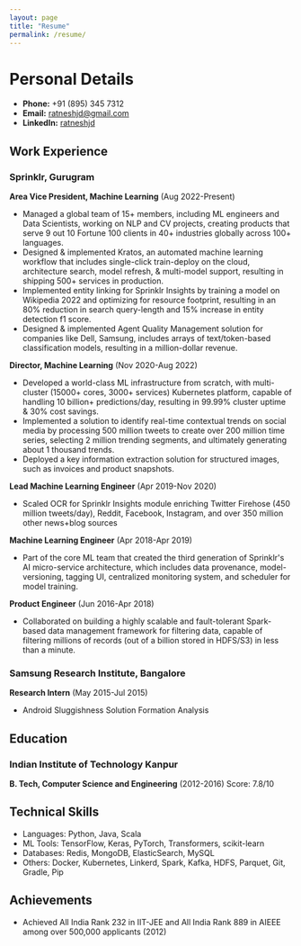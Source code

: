 ```yaml
---
layout: page
title: "Resume"
permalink: /resume/
---
```

# Personal Details 

- **Phone:** +91 (895) 345 7312 
- **Email:** ratneshjd@gmail.com 
- **LinkedIn:** [ratneshjd](https://www.linkedin.com/in/ratneshjd/)

## Work Experience
### Sprinklr, Gurugram
**Area Vice President, Machine Learning** (Aug 2022-Present)
* Managed a global team of 15+ members, including ML engineers and Data Scientists, working on NLP and CV projects, creating products that serve 9 out 10 Fortune 100 clients in 40+ industries globally across 100+ languages.
* Designed & implemented Kratos, an automated machine learning workflow that includes single-click train-deploy on the cloud, architecture search, model refresh, & multi-model support, resulting in shipping 500+ services in production.
* Implemented entity linking for Sprinklr Insights by training a model on Wikipedia 2022 and optimizing for resource footprint, resulting in an 80% reduction in search query-length and 15% increase in entity detection f1 score.
* Designed & implemented Agent Quality Management solution for companies like Dell, Samsung, includes arrays of text/token-based classification models, resulting in a million-dollar revenue.

**Director, Machine Learning** (Nov 2020-Aug 2022)
* Developed a world-class ML infrastructure from scratch, with multi-cluster (15000+ cores, 3000+ services) Kubernetes platform, capable of handling 10 billion+ predictions/day, resulting in 99.99% cluster uptime & 30% cost savings.
* Implemented a solution to identify real-time contextual trends on social media by processing 500 million tweets to create over 200 million time series, selecting 2 million trending segments, and ultimately generating about 1 thousand trends.
* Deployed a key information extraction solution for structured images, such as invoices and product snapshots.

**Lead Machine Learning Engineer** (Apr 2019-Nov 2020)
* Scaled OCR for Sprinklr Insights module enriching Twitter Firehose (450 million tweets/day), Reddit, Facebook, Instagram, and over 350 million other news+blog sources

**Machine Learning Engineer** (Apr 2018-Apr 2019)
* Part of the core ML team that created the third generation of Sprinklr's AI micro-service architecture, which includes data provenance, model-versioning, tagging UI, centralized monitoring system, and scheduler for model training.

**Product Engineer** (Jun 2016-Apr 2018)
* Collaborated on building a highly scalable and fault-tolerant Spark-based data management framework for filtering data, capable of filtering millions of records (out of a billion stored in HDFS/S3) in less than a minute.

### Samsung Research Institute, Bangalore
**Research Intern** (May 2015-Jul 2015)
* Android Sluggishness Solution Formation Analysis

## Education
### Indian Institute of Technology Kanpur
**B. Tech, Computer Science and Engineering** (2012-2016)
Score: 7.8/10

## Technical Skills
- Languages: Python, Java, Scala
- ML Tools: TensorFlow, Keras, PyTorch, Transformers, scikit-learn
- Databases: Redis, MongoDB, ElasticSearch, MySQL
- Others: Docker, Kubernetes, Linkerd, Spark, Kafka, HDFS, Parquet, Git, Gradle, Pip  

## Achievements
- Achieved All India Rank 232 in IIT-JEE and All India Rank 889 in AIEEE among over 500,000 applicants (2012)


